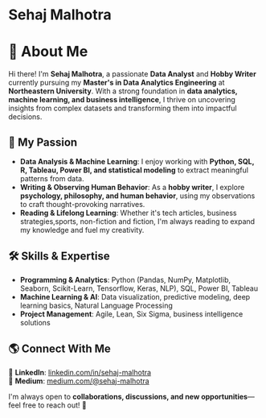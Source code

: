 # Sehaj Malhotra

# 👋 About Me  

Hi there! I'm **Sehaj Malhotra**, a passionate **Data Analyst** and **Hobby Writer** currently pursuing my **Master's in Data Analytics Engineering** at **Northeastern University**. With a strong foundation in **data analytics, machine learning, and business intelligence**, I thrive on uncovering insights from complex datasets and transforming them into impactful decisions.  

## 🚀 My Passion  
- **Data Analysis & Machine Learning**: I enjoy working with **Python, SQL, R, Tableau, Power BI, and statistical modeling** to extract meaningful patterns from data.  
- **Writing & Observing Human Behavior**: As a **hobby writer**, I explore **psychology, philosophy, and human behavior**, using my observations to craft thought-provoking narratives. 
- **Reading & Lifelong Learning**: Whether it's tech articles, business strategies,sports, non-fiction and fiction, I'm always reading to expand my knowledge and fuel my creativity.  

## 🛠️ Skills & Expertise  
- **Programming & Analytics**: Python (Pandas, NumPy, Matplotlib, Seaborn, Scikit-Learn, Tensorflow, Keras, NLP), SQL, Power BI, Tableau  
- **Machine Learning & AI**: Data visualization, predictive modeling, deep learning basics, Natural Language Processing
- **Project Management**: Agile, Lean, Six Sigma, business intelligence solutions  

## 🌎 Connect With Me  
🔗 **LinkedIn**: [linkedin.com/in/sehaj-malhotra](https://www.linkedin.com/in/sehajmalhotra/)  
📝 **Medium**: [medium.com/@sehaj-malhotra](https://medium.com/@sehaj.malhotra37)  

I'm always open to **collaborations, discussions, and new opportunities**—feel free to reach out! 🚀  
